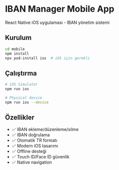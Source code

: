 # IBAN Manager Mobile App

React Native iOS uygulaması - IBAN yönetim sistemi

## Kurulum

```bash
cd mobile
npm install
npx pod-install ios  # iOS için gerekli
```

## Çalıştırma

```bash
# iOS Simulator
npm run ios

# Physical device
npm run ios --device
```

## Özellikler

- ✅ IBAN ekleme/düzenleme/silme
- ✅ IBAN doğrulama
- ✅ Otomatik TR formatı
- ✅ Modern iOS tasarımı
- ✅ Offline desteği
- ✅ Touch ID/Face ID güvenlik
- ✅ Native navigation

